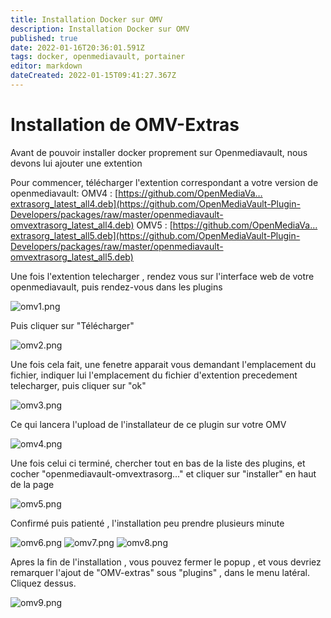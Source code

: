 ```yaml
---
title: Installation Docker sur OMV
description: Installation Docker sur OMV
published: true
date: 2022-01-16T20:36:01.591Z
tags: docker, openmediavault, portainer
editor: markdown
dateCreated: 2022-01-15T09:41:27.367Z
---
```


# Installation de OMV-Extras

Avant de pouvoir installer docker proprement sur Openmediavault, nous devons lui ajouter une extention 

Pour commencer,  télécharger l'extention correspondant a votre version de openmediavault:
OMV4 : [https://github.com/OpenMediaVa…extrasorg_latest_all4.deb](https://github.com/OpenMediaVault-Plugin-Developers/packages/raw/master/openmediavault-omvextrasorg_latest_all4.deb)
OMV5 : [https://github.com/OpenMediaVa…extrasorg_latest_all5.deb](https://github.com/OpenMediaVault-Plugin-Developers/packages/raw/master/openmediavault-omvextrasorg_latest_all5.deb)

Une fois l'extention telecharger , rendez vous sur l'interface web de votre openmediavault, puis rendez-vous dans les plugins

![omv1.png](/nas/nas/omv/docker/omv1.png)

Puis cliquer sur "Télécharger" 

![omv2.png](/nas/nas/omv/docker/omv2.png)

Une fois cela fait, une fenetre apparait vous demandant l'emplacement du fichier, indiquer lui l'emplacement du fichier d'extention precedement telecharger, puis cliquer sur "ok"

![omv3.png](/nas/nas/omv/docker/omv3.png)

Ce qui lancera l'upload de l'installateur de ce plugin sur votre OMV

![omv4.png](/nas/nas/omv/docker/omv4.png)

Une fois celui ci terminé, chercher tout en bas de la liste des plugins, et cocher "openmediavault-omvextrasorg..." et cliquer sur "installer" en haut de la page

![omv5.png](/nas/nas/omv/docker/omv5.png)

Confirmé puis patienté , l'installation peu prendre plusieurs minute

![omv6.png](/nas/nas/omv/docker/omv6.png)
![omv7.png](/nas/nas/omv/docker/omv7.png)
![omv8.png](/nas/nas/omv/docker/omv8.png)

Apres la fin de l'installation , vous pouvez fermer le popup , et vous devriez remarquer l'ajout de "OMV-extras" sous "plugins" , dans le menu latéral.
Cliquez dessus.

![omv9.png](/nas/nas/omv/docker/omv9.png)